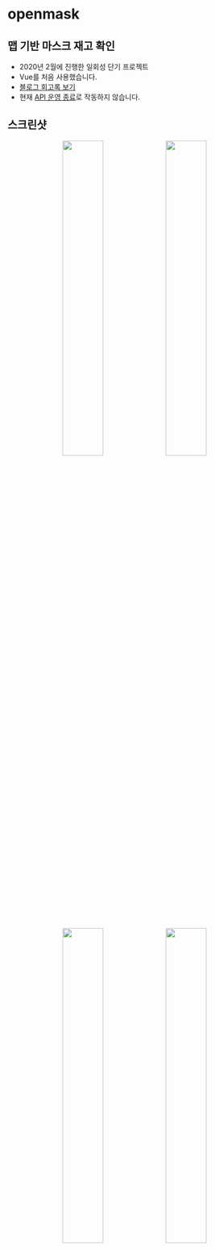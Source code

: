 # openmask
## 맵 기반 마스크 재고 확인
- 2020년 2월에 진행한 일회성 단기 프로젝트
- Vue를 처음 사용했습니다.
- [블로그 회고록 보기](shorturl.at/osJN7)
- 현재 [API 운영 종료](https://www.data.go.kr/bbs/ntc/selectNotice.do?originId=NOTICE_0000000001728)로 작동하지 않습니다.
## 스크린샷

<div align=center>
  <img width="40%" src="https://user-images.githubusercontent.com/39221443/137580617-820fccbe-2586-4d8a-af74-88612ab2c0e3.png">
  <img width="40%"  src="https://user-images.githubusercontent.com/39221443/137580618-21ecd19d-ffee-43f8-a4b7-2b431a95290f.png">
  <img width="40%" src="https://user-images.githubusercontent.com/39221443/137580619-951091d7-0945-479f-a288-3985990767d3.png">
  <img width="40%" src="https://user-images.githubusercontent.com/39221443/137580620-2e0c0e74-de8f-4ee4-8581-ce8e2a39197e.png">
</div>
